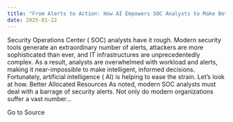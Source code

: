 ```yaml
---
title: "From Alerts to Action: How AI Empowers SOC Analysts to Make Better Decisions"
date: 2025-01-22
---
```


Security Operations Center ( SOC) analysts have it rough. Modern security tools generate an extraordinary number of alerts, attackers are more sophisticated than ever, and IT infrastructures are unprecedentedly complex. As a result, analysts are overwhelmed with workload and alerts, making it near-impossible to make intelligent, informed decisions. Fortunately, artificial intelligence ( AI) is helping to ease the strain. Let’s look at how. Better Allocated Resources As noted, modern SOC analysts must deal with a barrage of security alerts. Not only do modern organizations suffer a vast number...

Go to Source
